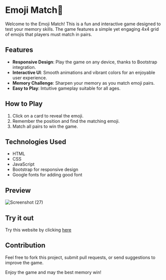 # Emoji Match🧠
Welcome to the Emoji Match! This is a fun and interactive game designed to test your memory skills. The game features a simple yet engaging 4x4 grid of emojis that players must match in pairs.
## Features
- **Responsive Design**: Play the game on any device, thanks to Bootstrap integration.
- **Interactive UI**: Smooth animations and vibrant colors for an enjoyable user experience.
- **Memory Challenge**: Sharpen your memory as you match emoji pairs.
- **Easy to Play**: Intuitive gameplay suitable for all ages.

## How to Play
1. Click on a card to reveal the emoji.
2. Remember the position and find the matching emoji.
3. Match all pairs to win the game.

## Technologies Used
- HTML
- CSS
- JavaScript
- Bootstrap for responsive design
- Google fonts for adding good font

## Preview
![Screenshot (27)](https://github.com/Harshit2012/Emoji-Match/assets/105143145/59c4d3c1-0e9b-42b4-80ed-e23f59953e44)

## Try it out
Try this website by clicking [here](https://harshit2012.github.io/Emoji-Match/)

## Contribution
Feel free to fork this project, submit pull requests, or send suggestions to improve the game.

Enjoy the game and may the best memory win!
